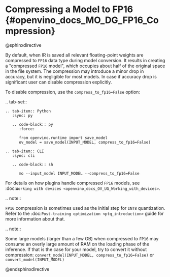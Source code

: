 # Compressing a Model to FP16 {#openvino_docs_MO_DG_FP16_Compression}

@sphinxdirective

By default, when IR is saved all relevant floating-point weights are compressed to ``FP16`` data type during model conversion.
It results in creating a "compressed ``FP16`` model", which occupies about half of
the original space in the file system. The compression may introduce a minor drop in accuracy,
but it is negligible for most models.
In case if accuracy drop is significant user can disable compression explicitly.

To disable compression, use the ``compress_to_fp16=False`` option:

.. tab-set::

    .. tab-item:: Python
       :sync: py

       .. code-block:: py
          :force:

          from openvino.runtime import save_model
          ov_model = save_model(INPUT_MODEL, compress_to_fp16=False)

    .. tab-item:: CLI
       :sync: cli

       .. code-block:: sh

          mo --input_model INPUT_MODEL --compress_to_fp16=False


For details on how plugins handle compressed ``FP16`` models, see
:doc:`Working with devices <openvino_docs_OV_UG_Working_with_devices>`.

.. note::

   ``FP16`` compression is sometimes used as the initial step for ``INT8`` quantization.
   Refer to the :doc:`Post-training optimization <ptq_introduction>` guide for more
   information about that.


.. note::

   Some large models (larger than a few GB) when compressed to ``FP16`` may consume an overly large amount of RAM on the loading
   phase of the inference. If that is the case for your model, try to convert it without compression:
   ``convert_model(INPUT_MODEL, compress_to_fp16=False)`` or ``convert_model(INPUT_MODEL)``


@endsphinxdirective
